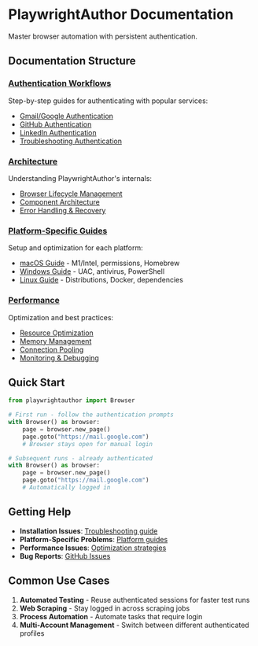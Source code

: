 # PlaywrightAuthor Documentation

Master browser automation with persistent authentication.

## Documentation Structure

### [Authentication Workflows](auth/index.md)
Step-by-step guides for authenticating with popular services:
- [Gmail/Google Authentication](auth/gmail.md)
- [GitHub Authentication](auth/github.md)
- [LinkedIn Authentication](auth/linkedin.md)
- [Troubleshooting Authentication](auth/troubleshooting.md)

### [Architecture](architecture/index.md)
Understanding PlaywrightAuthor's internals:
- [Browser Lifecycle Management](architecture/browser-lifecycle.md)
- [Component Architecture](architecture/components.md)
- [Error Handling & Recovery](architecture/error-handling.md)

### [Platform-Specific Guides](platforms/index.md)
Setup and optimization for each platform:
- [macOS Guide](platforms/macos.md) - M1/Intel, permissions, Homebrew
- [Windows Guide](platforms/windows.md) - UAC, antivirus, PowerShell
- [Linux Guide](platforms/linux.md) - Distributions, Docker, dependencies

### [Performance](performance/index.md)
Optimization and best practices:
- [Resource Optimization](performance/optimization.md)
- [Memory Management](performance/memory.md)
- [Connection Pooling](performance/connection-pooling.md)
- [Monitoring & Debugging](performance/monitoring.md)

## Quick Start

```python
from playwrightauthor import Browser

# First run - follow the authentication prompts
with Browser() as browser:
    page = browser.new_page()
    page.goto("https://mail.google.com")
    # Browser stays open for manual login

# Subsequent runs - already authenticated
with Browser() as browser:
    page = browser.new_page()
    page.goto("https://mail.google.com")
    # Automatically logged in
```

## Getting Help

- **Installation Issues**: [Troubleshooting guide](auth/troubleshooting.md)
- **Platform-Specific Problems**: [Platform guides](platforms/index.md)
- **Performance Issues**: [Optimization strategies](performance/optimization.md)
- **Bug Reports**: [GitHub Issues](https://github.com/twardoch/playwrightauthor/issues)

## Common Use Cases

1. **Automated Testing** - Reuse authenticated sessions for faster test runs
2. **Web Scraping** - Stay logged in across scraping jobs
3. **Process Automation** - Automate tasks that require login
4. **Multi-Account Management** - Switch between different authenticated profiles
